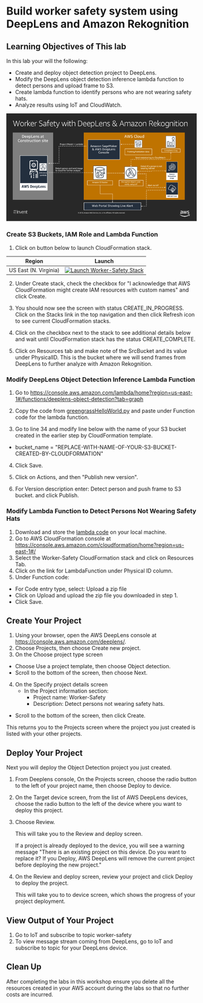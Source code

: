 # Build worker safety system using DeepLens and Amazon Rekognition

## Learning Objectives of This lab
In this lab your will the following:
- Create and deploy object detection project to DeepLens.
- Modify the DeepLens object detection inference lambda function to detect persons and upload frame to S3.
- Create lambda function to identify persons who are not wearing safety hats.
- Analyze results using IoT and CloudWatch.

![](assets/worker-safety-arch.png)

### Create S3 Buckets, IAM Role and Lambda Function

1. Click on button below to launch CloudFormation stack.

Region| Launch
------|-----
US East (N. Virginia) | [![Launch Worker-Safety Stack](http://docs.aws.amazon.com/AWSCloudFormation/latest/UserGuide/images/cloudformation-launch-stack-button.png)](https://console.aws.amazon.com/cloudformation/home?region=us-east-1#/stacks/new?stackName=Worker-Safety&templateURL=https://s3.amazonaws.com/aws-workshops-us-east-1/worker-safety/deployment/cf-worker-safety.yaml)

2. Under Create stack, check the checkbox for "I acknowledge that AWS CloudFormation might create IAM resources with custom names" and click Create.

3. You should now see the screen with status CREATE_IN_PROGRESS. Click on the Stacks link in the top navigation and then click Refresh icon to see current CloudFormation stacks.

4. Click on the checkbox next to the stack to see additional details below and wait until CloudFormation stack has the status CREATE_COMPLETE.

5. Click on Resources tab and make note of the SrcBucket and its value under PhysicalID. This is the bucket where we will send frames from DeepLens to further analyze with Amazon Rekognition.

### Modify DeepLens Object Detection Inference Lambda Function

1. Go to https://console.aws.amazon.com/lambda/home?region=us-east-1#/functions/deeplens-object-detection?tab=graph

2. Copy the code from [greengrassHelloWorld.py](./code/greengrassHelloWorld.py) and paste under Function code for the lambda function.

3. Go to line 34 and modify line below with the name of your S3 bucket created in the earlier step by CloudFormation template.
  - bucket_name = "REPLACE-WITH-NAME-OF-YOUR-S3-BUCKET-CREATED-BY-CLOUDFORMATION"
4. Click Save.

5. Click on Actions, and then "Publish new version".

6. For Version description enter: Detect person and push frame to S3 bucket. and click Publish.

### Modify Lambda Function to Detect Persons Not Wearing Safety Hats

1. Download and store the [lambda code](./code/lambda.zip) on your local machine.
2. Go to AWS CloudFormation console at https://console.aws.amazon.com/cloudformation/home?region=us-east-1#/
3. Select the Worker-Safety CloudFormation stack and click on Resources Tab.
4. Click on the link for LambdaFunction under Physical ID column.
5. Under Function code:
  - For Code entry type, select: Upload a zip file
  - Click on Upload and upload the zip file you downloaded in step 1.
  - Click Save.

## Create Your Project

1. Using your browser, open the AWS DeepLens console at https://console.aws.amazon.com/deeplens/.
2. Choose Projects, then choose Create new project.
3. On the Choose project type screen
  - Choose Use a project template, then choose Object detection.
  - Scroll to the bottom of the screen, then choose Next.
4. On the Specify project details screen
   - In the Project information section:
      - Project name: Worker-Safety
      - Description: Detect persons not wearing safety hats.
  - Scroll to the bottom of the screen, then click Create.

This returns you to the Projects screen where the project you just created is listed with your other projects.

## Deploy Your Project

Next you will deploy the Object Detection project you just created.

1. From Deeplens console, On the Projects screen, choose the radio button to the left of your project name, then choose Deploy to device.

2. On the Target device screen, from the list of AWS DeepLens devices, choose the radio button to the left of the device where you want to deploy this project.

3. Choose Review.

   This will take you to the Review and deploy screen.

   If a project is already deployed to the device, you will see a warning message
   "There is an existing project on this device. Do you want to replace it?
   If you Deploy, AWS DeepLens will remove the current project before deploying the new project."

4. On the Review and deploy screen, review your project and click Deploy to deploy the project.

   This will take you to to device screen, which shows the progress of your project deployment.

## View Output of Your Project

1. Go to IoT and subscribe to topic worker-safety
2. To view message stream coming from DeepLens, go to IoT and subscribe to topic for your DeepLens device.

## Clean Up
After completing the labs in this workshop ensure you delete all the resources created in your AWS account during the labs so that no further costs are incurred.
